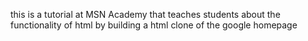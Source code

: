 this is a tutorial at MSN Academy that teaches students about the functionality of html by building a html clone of the google homepage 
